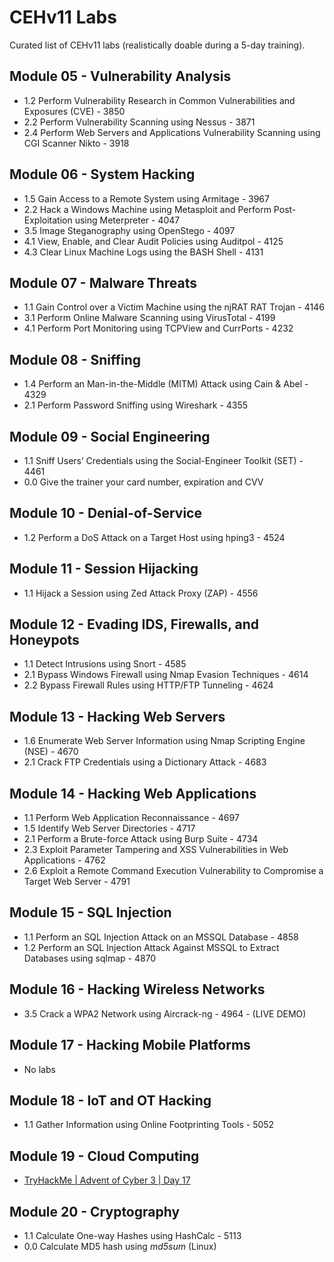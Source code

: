 # CEHv11 Labs 

Curated list of CEHv11 labs (realistically doable during a 5-day training).

## Module 05 - Vulnerability Analysis

* 1.2 Perform Vulnerability Research in Common Vulnerabilities and Exposures (CVE) - 3850
* 2.2 Perform Vulnerability Scanning using Nessus - 3871
* 2.4 Perform Web Servers and Applications Vulnerability Scanning using CGI Scanner Nikto - 3918

## Module 06 - System Hacking

* 1.5 Gain Access to a Remote System using Armitage - 3967
* 2.2 Hack a Windows Machine using Metasploit and Perform Post-Exploitation using Meterpreter - 4047
* 3.5 Image Steganography using OpenStego - 4097
* 4.1 View, Enable, and Clear Audit Policies using Auditpol - 4125
* 4.3 Clear Linux Machine Logs using the BASH Shell - 4131

## Module 07 - Malware Threats

* 1.1 Gain Control over a Victim Machine using the njRAT RAT Trojan - 4146
* 3.1 Perform Online Malware Scanning using VirusTotal - 4199
* 4.1 Perform Port Monitoring using TCPView and CurrPorts - 4232

## Module 08 - Sniffing

* 1.4 Perform an Man-in-the-Middle (MITM) Attack using Cain & Abel - 4329
* 2.1 Perform Password Sniffing using Wireshark - 4355

## Module 09 - Social Engineering

* 1.1 Sniff Users’ Credentials using the Social-Engineer Toolkit (SET) - 4461
* 0.0 Give the trainer your card number, expiration and CVV

## Module 10 - Denial-of-Service

* 1.2 Perform a DoS Attack on a Target Host using hping3 - 4524

## Module 11 - Session Hijacking

* 1.1 Hijack a Session using Zed Attack Proxy (ZAP) - 4556

## Module 12 - Evading IDS, Firewalls, and Honeypots

* 1.1 Detect Intrusions using Snort - 4585
* 2.1 Bypass Windows Firewall using Nmap Evasion Techniques - 4614
* 2.2 Bypass Firewall Rules using HTTP/FTP Tunneling - 4624

## Module 13 - Hacking Web Servers

* 1.6 Enumerate Web Server Information using Nmap Scripting Engine (NSE) - 4670
* 2.1 Crack FTP Credentials using a Dictionary Attack - 4683

## Module 14 - Hacking Web Applications

* 1.1 Perform Web Application Reconnaissance - 4697
* 1.5 Identify Web Server Directories - 4717
* 2.1 Perform a Brute-force Attack using Burp Suite - 4734
* 2.3 Exploit Parameter Tampering and XSS Vulnerabilities in Web Applications - 4762
* 2.6 Exploit a Remote Command Execution Vulnerability to Compromise a Target Web Server - 4791

## Module 15 - SQL Injection

* 1.1 Perform an SQL Injection Attack on an MSSQL Database - 4858
* 1.2 Perform an SQL Injection Attack Against MSSQL to Extract Databases using sqlmap - 4870

## Module 16 - Hacking Wireless Networks

* 3.5 Crack a WPA2 Network using Aircrack-ng - 4964 - (LIVE DEMO)

## Module 17 - Hacking Mobile Platforms

* No labs

## Module 18 - IoT and OT Hacking

* 1.1 Gather Information using Online Footprinting Tools - 5052

## Module 19 - Cloud Computing

* [TryHackMe | Advent of Cyber 3 | Day 17](https://tryhackme.com/room/adventofcyber3)

## Module 20 - Cryptography

* 1.1 Calculate One-way Hashes using HashCalc - 5113
* 0.0 Calculate MD5 hash using *md5sum* (Linux)
